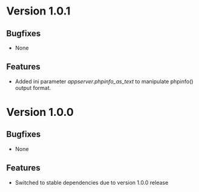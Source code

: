 # Version 1.0.1

## Bugfixes

* None

## Features

* Added ini parameter *appserver.phpinfo_as_text* to manipulate phpinfo() output format.

# Version 1.0.0

## Bugfixes

* None

## Features

* Switched to stable dependencies due to version 1.0.0 release
